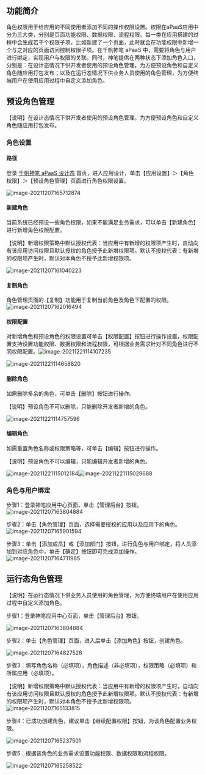## **功能简介**

角色权限用于给应用的不同使用者添加不同的操作权限设置。权限在aPaaS应用中分为三大类，分别是页面功能权限、数据权限、流程权限。每一类在应用搭建的过程中会生成若干个权限子项，比如新建了一个页面，此时就会在功能权限中新增一个与之对应的页面访问控制权限子项。在千帆神笔 aPaaS 中，需要将角色与用户进行绑定，实现用户与权限的关联。同时，神笔提供在两种状态下添加角色入口，分别是：在设计态情况下供开发者使用的预设角色管理，为方便预设角色和自定义角色随应用打包发布；以及在运行态情况下供业务人员使用的角色管理，为方便终端用户在使用应用过程中自定义添加角色。

## **预设角色管理**

【说明】在设计态情况下供开发者使用的预设角色管理，为方便预设角色和自定义角色随应用打包发布。

### **角色设置**

#### 路径

登录 [千帆神笔 aPaaS 设计态](https://apaas.cloud.tencent.com/) 首页，进入应用设计，单击【应用设置】＞【角色权限】＞【预设角色管理】页面进行角色权限设置。

![image-20211207165712874](https://qcloudimg.tencent-cloud.cn/raw/bf641b1f9c1fffc93b2a74e773bab8b7.png)

#### 新建角色

当前系统已经预设一些角色权限，如果不能满足业务需求，可以单击【新建角色】进行新增角色权限配置。

【说明】新增权限策略中默认授权代表：当应用中有新增的权限项产生时，自动向有该应用访问权限且默认授权的角色授予此新增权限项。默认不授权代表：有新增的权限项产生时，默认对本角色不授予此新增权限项。

![image-20211207161040223](https://qcloudimg.tencent-cloud.cn/raw/a1a3b82da2ea54a60ec6885e1fbca226.png)

#### 复制角色

角色管理页面的【复制】功能用于复制当前角色及角色下配置的权限。![image-20211207162016494](https://qcloudimg.tencent-cloud.cn/raw/3c0c10d32ff49b4b7d7677a3056b04a1.png)        

#### 权限配置

对新增角色和预设角色的权限设置可单击【权限配置】按钮进行操作设置，权限配置支持设置功能权限、数据权限和流程权限，可根据业务需求针对不同角色进行不同权限配置。![image-20211221114107235](https://qcloudimg.tencent-cloud.cn/raw/4c645bb06f6a1b1954690710da25a424.png)

![image-20211221114658820](https://qcloudimg.tencent-cloud.cn/raw/d1eec475e559e4f3de3dcb44216a2b5f.png)        

#### **删除角色**

如需删除多余的角色，可单击【删除】按钮进行操作。

【说明】预设角色不可以删除，只能删除开发者新增的角色。

![image-20211221114757596](https://qcloudimg.tencent-cloud.cn/raw/c6d9fda51b595b9ad3f833b03b08ef02.png)

#### **编辑角色**

如需重置角色名称或权限策略等，可单击【编辑】按钮进行操作。

【说明】预设角色不可以编辑，只能编辑开发者新增的角色。

![image-20211221115012184](https://qcloudimg.tencent-cloud.cn/raw/f7e9d17270913bcc32c2b10d1042c094.png)![image-20211221115029688](https://qcloudimg.tencent-cloud.cn/raw/0322b300cbeb8dbbdd5125012f132ccf.png)

### **角色与用户绑定**

步骤1：登录神笔应用中心页面，单击【管理后台】按钮。![image-20211207163804884](https://qcloudimg.tencent-cloud.cn/raw/c45f342acf6f5245c5da251c035bfef1.png)        

步骤2：单击【角色管理】页面，选择需要授权的应用以及应用下的角色。![image-20211207165901594](https://qcloudimg.tencent-cloud.cn/raw/2d4272e6271d37ca8c240acf3295c6f9.png)        

步骤3：单击【添加成员】或【添加部门】按钮，进行角色与用户绑定，将人员添加到对应角色中，单击【确定】按钮即可完成添加操作。![image-20211207164711965](https://qcloudimg.tencent-cloud.cn/raw/74262a92201bb2e1e4ea2d6ba7959055.png)         

## **运行态角色管理**

【说明】在运行态情况下供业务人员使用的角色管理，为方便终端用户在使用应用过程中自定义添加角色。

步骤1：登录神笔应用中心页面，单击【管理后台】按钮。

![image-20211207163804884](https://qcloudimg.tencent-cloud.cn/raw/c45f342acf6f5245c5da251c035bfef1.png)        

步骤2：单击【角色管理】页面，进入后单击【添加角色】按钮，创建角色。

![image-20211207164827528](https://qcloudimg.tencent-cloud.cn/raw/72648f53fb07d551a76925f1d41fa03c.png)        

步骤3：填写角色名称（必填项），角色描述（非必填项），权限策略（必填项）和所属应用（必填项）。

【说明】新增权限策略中默认授权代表：当应用中有新增的权限项产生时，自动向有该应用访问权限且默认授权的角色授予此新增权限项。默认不授权代表：有新增的权限项产生时，默认对本角色不授予此新增权限项。![image-20211207165133815](https://qcloudimg.tencent-cloud.cn/raw/327639cedc8f05b7a9ce1bf7decfa84b.png)        

步骤4：已成功创建角色，建议单击【继续配置权限】按钮，为该角色配置业务权限。

![image-20211207165237501](https://qcloudimg.tencent-cloud.cn/raw/27aa9be299e1bc07364b959e52ee0186.png)        

步骤5：根据该角色的业务需求设置功能权限、数据权限和流程权限。

![image-20211207165258522](https://qcloudimg.tencent-cloud.cn/raw/e9679088701a7d8fe04cafab830bb580.png)

​        
